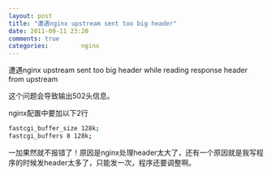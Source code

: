 ```yaml
---
layout: post
title: "遭遇nginx upstream sent too big header"
date: 2011-09-11 23:20
comments: true
categories:         nginx
---
```


遭遇nginx upstream sent too big header while reading response header from upstream

这个问题会导致输出502头信息。

 
nginx配置中要加以下2行

```bash
fastcgi_buffer_size 128k;
fastcgi_buffers 8 128k;
```

一加果然就不报错了！原因是nginx处理header太大了，还有一个原因就是我写程序的时候发header太多了，只能发一次，程序还要调整啊。
